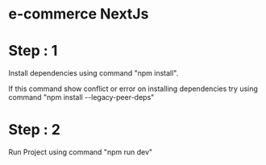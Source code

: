 # e-commerce NextJs

# Step : 1
Install dependencies using command "npm install".

If this command show conflict or error on installing dependencies try using command "npm install --legacy-peer-deps"

# Step : 2
Run Project using command "npm run dev"